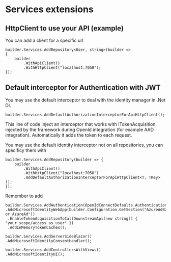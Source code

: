 # Services extensions

## HttpClient to use your API (example)
You can add a client for a specific url

    builder.Services.AddRepository<User, string>(builder =>
    {
        builder
            .WithApiClient()
            .WithHttpClient("localhost:7058");
    });

## Default interceptor for Authentication with JWT
You may use the default interceptor to deal with the identity manager in .Net DI.

    builder.Services.AddDefaultAuthorizationInterceptorForApiHttpClient();

This line of code inject an interceptor that works with ITokenAcquisition, injected by the framework during OpenId integration (for example AAD integration).
Automatically it adds the token to each request.

You may use the default identity interceptor not on all repositories, you can specificy them with

    builder.Services.AddRepository(builder => {
        builder
            .WithApiClient()
            .WithHttpClient("localhost:7058")
            .AddDefaultAuthorizationInterceptorForApiHttpClient<T, TKey>();
    });

Remember to add

    builder.Services.AddAuthentication(OpenIdConnectDefaults.AuthenticationScheme)
    .AddMicrosoftIdentityWebApp(builder.Configuration.GetSection("AzureAdB2C or AzureAd"))
     .EnableTokenAcquisitionToCallDownstreamApi(new string[] { "your_scope/access_as_user" })
     .AddInMemoryTokenCaches();

    builder.Services.AddServerSideBlazor()
    .AddMicrosoftIdentityConsentHandler();

    builder.Services.AddControllersWithViews()
    .AddMicrosoftIdentityUI();